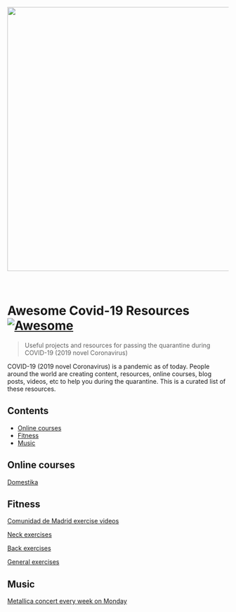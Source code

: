 <div align="center">
	<br>
	<img src="https://github.com/sindresorhus/awesome/blob/master/media/logo.svg" width="600px">
	<br>
	<br>
	<br>
	

</div>

# Awesome Covid-19 Resources [![Awesome](https://awesome.re/badge.svg)](https://awesome.re) 

> Useful projects and resources for passing the quarantine during COVID-19 (2019 novel Coronavirus)

COVID-19 (2019 novel Coronavirus) is a pandemic as of today. People around the world are creating content, resources, online courses, blog posts, videos, etc to help you during the quarantine. This is a curated list of these resources.


## Contents
- [Online courses](#online-courses)
- [Fitness](#fitness)
- [Music](#music)
  
## Online courses
[Domestika](https://www.domestika.org/quedateencasa?atag=25c1c8&utm_medium=affiliates&utm_source=graffica_25c1c8#course-list)

## Fitness
[Comunidad de Madrid exercise videos](https://www.youtube.com/channel/UC_U6aQDM-41fgt95bS_aPgQ/videos)

[Neck exercises](https://www.youtube.com/watch?v=1qT4xNS0Ws8)

[Back exercises](https://www.youtube.com/watch?v=RPkjCrCtCkY)

[General exercises](https://www.youtube.com/playlist?list=PLyCLoPd4VxBvPHOpzoEk5onAEbq40g2-k)

## Music
[Metallica concert every week on Monday](https://www.youtube.com/channel/UCbulh9WdLtEXiooRcYK7SWw)
